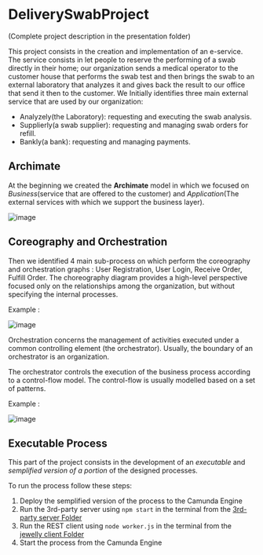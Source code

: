 # DeliverySwabProject
(Complete project description in the presentation folder)
 
This project consists in the creation and implementation of an e-service. The service consists in let people to reserve the performing of a swab directly in their home; our organization sends a medical operator to the customer house that performs the swab test and then brings the swab to an external laboratory that analyzes it and gives back the result to our office that send it then to the customer. We Initially identifies three main external service that are used by our organization:

- Analyzely(the Laboratory): requesting and executing the swab analysis.
- Supplierly(a swab supplier): requesting and managing swab orders for refill.
- Bankly(a bank): requesting and managing payments.

## **Archimate**

At the beginning we created the **Archimate** model in which we focused on *Business*(service that are offered to the customer) and *Application*(The external services with which we support the business layer).

![image](https://user-images.githubusercontent.com/48360582/181099747-c1ac24e0-7824-4091-90bb-c1c3184c106e.png)

## **Coreography and Orchestration**

Then we identified 4 main sub-process on which perform the coreography and orchestration graphs : User Registration, User Login, Receive Order, Fulfill Order. The choreography diagram provides a high-level perspective focused only on the relationships among the organization, but without specifying the internal processes.

Example :

![image](https://user-images.githubusercontent.com/48360582/181100307-8ab347fd-a422-41fd-8d72-5d2d3bd626e9.png)


Orchestration concerns the management of activities executed under a common controlling element (the orchestrator). Usually, the boundary of an orchestrator is an organization. 

The orchestrator controls the execution of the business process according to a control-flow model. The control-flow is usually modelled based on a set of patterns.

Example :

![image](https://user-images.githubusercontent.com/48360582/181100990-e3c85305-2ab7-48fc-a69d-0fd844db273b.png)

## **Executable Process**

This part of the project consists in the development of an _executable_ and _semplified version of a portion_ of the designed processes.

To run the process follow these steps:

1. Deploy the semplified version of the process to the Camunda Engine
2. Run the 3rd-party server using `npm start` in the terminal from the [3rd-party server Folder](https://github.com/lucagrammer/process-and-service-design/tree/main/Implementation/3rd-party%20server)
3. Run the REST client using `node worker.js` in the terminal from the [jewelly client Folder](https://github.com/lucagrammer/process-and-service-design/tree/main/Implementation/jewelly%20client)
4. Start the process from the Camunda Engine

